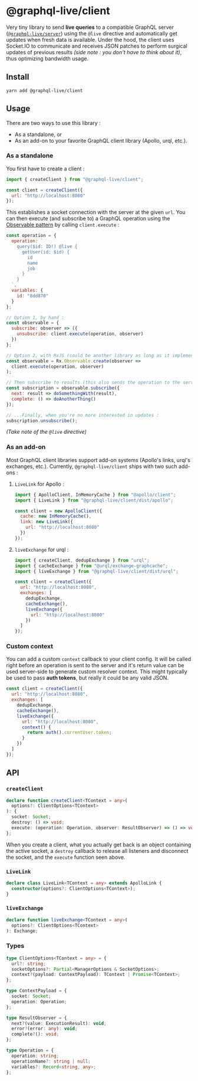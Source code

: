 # @graphql-live/client

Very tiny library to send **live queries** to a compatible GraphQL server ([`@graphql-live/server`](https://www.npmjs.com/package/@graphql-live/server)) using the `@live` directive and automatically get updates when fresh data is available. Under the hood, the client uses Socket.IO to communicate and receives JSON patches to perform surgical updates of previous results _(side note : you don't have to think about it)_, thus optimizing bandwidth usage.

## Install

```
yarn add @graphql-live/client
```

## Usage

There are two ways to use this library :

- As a standalone, or
- As an add-on to your favorite GraphQL client library (Apollo, urql, etc.).

### As a standalone

You first have to create a client :

```javascript
import { createClient } from "@graphql-live/client";

const client = createClient({
  url: "http://localhost:8080"
});
```

This establishes a socket connection with the server at the given `url`. You can then execute (and subscribe to) a GraphQL operation using the [Observable pattern](https://github.com/tc39/proposal-observable) by calling `client.execute` :

```javascript
const operation = {
  operation: `
    query($id: ID!) @live {
      getUser(id: $id) {
        id
        name
        job
      }
    }
  `,
  variables: {
    id: "8dd870"
  }
};

// Option 1, by hand :
const observable = {
  subscribe: observer => ({
    unsubscribe: client.execute(operation, observer)
  })
};

// Option 2, with RxJS (could be another library as long as it implements the Observable pattern) :
const observable = Rx.Observable.create(observer =>
  client.execute(operation, observer)
);

// Then subscribe to results (this also sends the operation to the server) :
const subscription = observable.subscribe({
  next: result => doSomethingWith(result),
  complete: () => doAnotherThing()
});

// ...Finally, when you're no more interested in updates :
subscription.unsubscribe();
```

_(Take note of the `@live` directive)_

### As an add-on

Most GraphQL client libraries support add-on systems (Apollo's links, urql's exchanges, etc.). Currently, `@graphql-live/client` ships with two such add-ons :

1. `LiveLink` for Apollo :

   ```javascript
   import { ApolloClient, InMemoryCache } from "@apollo/client";
   import { LiveLink } from "@graphql-live/client/dist/apollo";

   const client = new ApolloClient({
     cache: new InMemoryCache(),
     link: new LiveLink({
       url: "http://localhost:8080"
     })
   });
   ```

2. `liveExchange` for urql :

   ```javascript
   import { createClient, dedupExchange } from "urql";
   import { cacheExchange } from "@urql/exchange-graphcache";
   import { liveExchange } from "@graphql-live/client/dist/urql";

   const client = createClient({
     url: "http://localhost:8080",
     exchanges: [
       dedupExchange,
       cacheExchange(),
       liveExchange({
         url: "http://localhost:8080"
       })
     ]
   });
   ```

### Custom context

You can add a custom `context` callback to your client config. It will be called right before an operation is sent to the server and it's return value can be used server-side to generate custom resolver context. This might typically be used to pass **auth tokens**, but really it could be any valid JSON.

```javascript
const client = createClient({
  url: "http://localhost:8080",
  exchanges: [
    dedupExchange,
    cacheExchange(),
    liveExchange({
      url: "http://localhost:8080",
      context() {
        return auth().currentUser.token;
      }
    })
  ]
});
```

## API

### `createClient`

```typescript
declare function createClient<TContext = any>(
  options?: ClientOptions<TContext>
): {
  socket: Socket;
  destroy: () => void;
  execute: (operation: Operation, observer: ResultObserver) => () => void;
};
```

When you create a client, what you actually get back is an object containing the active socket, a `destroy` callback to release all listeners and disconnect the socket, and the `execute` function seen above.

### `LiveLink`

```typescript
declare class LiveLink<TContext = any> extends ApolloLink {
  constructor(options?: ClientOptions<TContext>);
}
```

### `liveExchange`

```typescript
declare function liveExchange<TContext = any>(
  options?: ClientOptions<TContext>
): Exchange;
```

### Types

```typescript
type ClientOptions<TContext = any> = {
  url?: string;
  socketOptions?: Partial<ManagerOptions & SocketOptions>;
  context?(payload: ContextPayload): TContext | Promise<TContext>;
};

type ContextPayload = {
  socket: Socket;
  operation: Operation;
};

type ResultObserver = {
  next?(value: ExecutionResult): void;
  error?(error: any): void;
  complete?(): void;
};

type Operation = {
  operation: string;
  operationName?: string | null;
  variables?: Record<string, any>;
};
```
